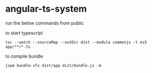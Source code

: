 # angular-ts-system

run the below commands from public

to start typescript

    tsc --watch --sourceMap --outDir dist --module commonjs -t es5 app/**/*.ts

to compile bundle

    jspm bundle-sfx dist/app dist/bundle.js -m
